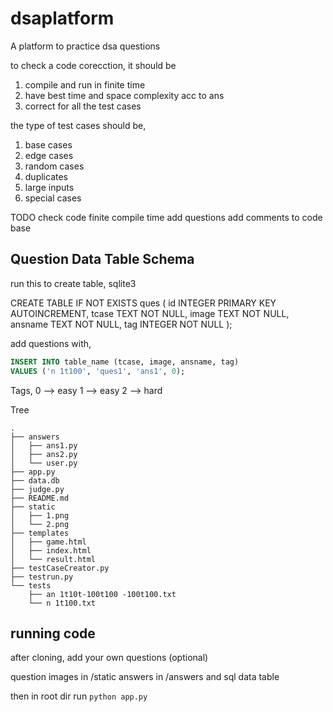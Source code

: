 # dsaplatform
A platform to practice dsa questions

to check a code corecction,
it should be

1. compile and run in finite time
2. have best time and space complexity acc to ans
3. correct for all the test cases

the type of test cases should be,

1. base cases
2. edge cases
3. random cases
4. duplicates
5. large inputs
6. special cases

TODO
check code finite compile time
add questions
add comments to code base

## Question Data Table Schema
run this to create table, sqlite3

CREATE TABLE IF NOT EXISTS ques (
    id INTEGER PRIMARY KEY AUTOINCREMENT,
    tcase TEXT NOT NULL,
    image TEXT NOT NULL,
    ansname TEXT NOT NULL,
    tag INTEGER NOT NULL
);

add questions with,

```sql
INSERT INTO table_name (tcase, image, ansname, tag)
VALUES ('n 1t100', 'ques1', 'ans1', 0);
```

Tags,
0 --> easy
1 --> easy
2 --> hard

Tree
```
.
├── answers
│   ├── ans1.py
│   ├── ans2.py
│   └── user.py
├── app.py
├── data.db
├── judge.py
├── README.md
├── static
│   ├── 1.png
│   └── 2.png
├── templates
│   ├── game.html
│   ├── index.html
│   └── result.html
├── testCaseCreator.py
├── testrun.py
└── tests
    ├── an 1t10t-100t100 -100t100.txt
    └── n 1t100.txt
```

## running code

after cloning, add your own questions (optional)

question images in /static
answers in /answers and sql data table

then in root dir run
```python app.py```